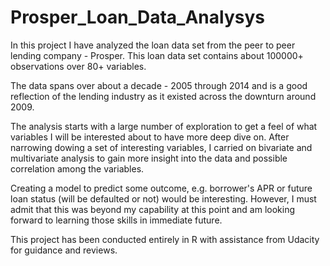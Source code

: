 # Prosper_Loan_Data_Analysys
In this project I have analyzed the loan data set from the peer to peer lending company - Prosper. This loan data set contains about 100000+ observations over 80+ variables.

The data spans over about a decade - 2005 through 2014 and is a good reflection of the lending industry as it existed across the downturn around 2009.

The analysis starts with a large number of exploration to get a feel of what variables I will be interested about to have more deep dive on. After narrowing dowing a set of interesting variables, I carried on bivariate and multivariate analysis to gain more insight into the data and possible correlation among the variables.

Creating a model to predict some outcome, e.g. borrower's APR or future loan status (will be defaulted or not) would be interesting. However, I must admit that this was beyond my capability at this point and am looking forward to learning those skills in immediate future.

This project has been conducted entirely in R with assistance from Udacity for guidance and reviews.

